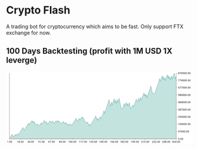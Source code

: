 # Crypto Flash
A trading bot for cryptocurrency which aims to be fast.
Only support FTX exchange for now.
## 100 Days Backtesting (profit with 1M USD 1X leverge)
![Recent Backtest](/backtest-example.png)
